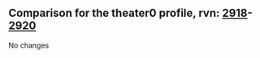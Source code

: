 ## Comparison for the theater0 profile, rvn: [2918](https://github.com/PRO100KatYT/FortniteProfileRevisions/tree/main/profiles/theater0/2918%20theater0.json)-[2920](https://github.com/PRO100KatYT/FortniteProfileRevisions/tree/main/profiles/theater0/2920%20theater0.json)

No changes
